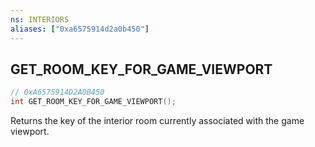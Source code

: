 ```yaml
---
ns: INTERIORS
aliases: ["0xa6575914d2a0b450"]
---
```

## GET_ROOM_KEY_FOR_GAME_VIEWPORT

```c
// 0xA6575914D2A0B450
int GET_ROOM_KEY_FOR_GAME_VIEWPORT();
```

Returns the key of the interior room currently associated with the game viewport.

